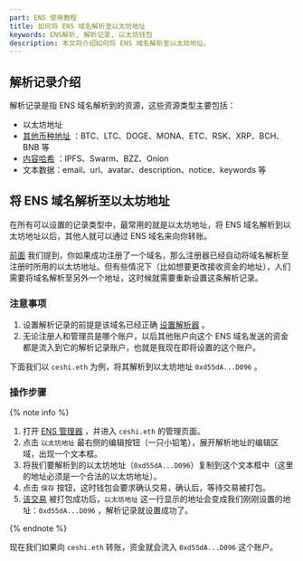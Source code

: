 ```yaml
---
part: ENS 使用教程
title: 如何将 ENS 域名解析至以太坊地址
keywords: ENS解析, 解析记录, 以太坊钱包
description: 本文将介绍如何将 ENS 域名解析至以太坊地址。
---
```


## 解析记录介绍

解析记录是指 ENS 域名解析到的资源，这些资源类型主要包括：

- 以太坊地址
- [其他币种地址](/guides/setotheraddress.html) ：BTC、LTC、DOGE、MONA、ETC、RSK、XRP、BCH、BNB 等
- [内容哈希](/guides/setcontent.html) ：IPFS、Swarm、BZZ、Onion
- 文本数据：email、url、avatar、description、notice、keywords 等

## 将 ENS 域名解析至以太坊地址

在所有可以设置的记录类型中，最常用的就是以太坊地址，将 ENS 域名解析到以太坊地址以后，其他人就可以通过 ENS 域名来向你转账。

[前面](/guides/setresolver.html#关于解析器的情况说明) 我们提到，你如果成功注册了一个域名，那么注册器已经自动将域名解析至注册时所用的以太坊地址。但有些情况下（比如想要更改接收资金的地址），人们需要将域名解析至另外一个地址，这时候就需要重新设置这条解析记录。

### 注意事项

1. 设置解析记录的前提是该域名已经正确 [设置解析器](/guides/setresolver.html) 。
2. 无论注册人和管理员是哪个账户，以后其他账户向这个 ENS 域名发送的资金都是流入到它的解析记录账户，也就是我现在即将设置的这个账户。

下面我们以 `ceshi.eth` 为例，将其解析到以太坊地址 `0xd55dA...D096` 。

### 操作步骤

{% note info %}

1. 打开 [ENS 管理器](https://app.ens.domains/) ，并进入 `ceshi.eth` 的管理页面。
2. 点击 `以太坊地址` 最右侧的编辑按钮（一只小铅笔），展开解析地址的编辑区域，出现一个文本框。
3. 将我们要解析到的以太坊地址（`0xd55dA...D096`）复制到这个文本框中（这里的地址必须是一个合法的以太坊地址）。
4. 点击 `保存` 按钮，这时钱包会要求确认交易，确认后，等待交易被打包。
5. [该交易](https://cn.etherscan.com/tx/0x623144dceaf0cf64534f26214aa5a829fbfbbf9c59041fe187ea0847ba48dceb) 被打包成功后，`以太坊地址` 这一行显示的地址会变成我们刚刚设置的地址：`0xd55dA...D096` ，解析记录就设置成功了。

{% endnote %}

现在我们如果向 `ceshi.eth` 转账，资金就会流入 `0xd55dA...D096` 这个账户。
